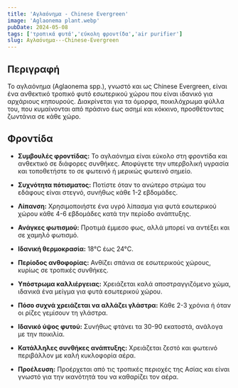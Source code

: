 ```yaml
---
title: 'Αγλαόνημα - Chinese Evergreen'
image: 'Aglaonema plant.webp'
pubDate: 2024-05-08
tags: ['τροπικά φυτά','εύκολη φροντίδα','air purifier']
slug: Αγλαόνημα---Chinese-Evergreen
---
```


**Περιγραφή**
----------------
Το αγλαόνημα (Aglaonema spp.), γνωστό και ως Chinese Evergreen, είναι ένα ανθεκτικό τροπικό φυτό εσωτερικού χώρου που είναι ιδανικό για αρχάριους κηπουρούς. Διακρίνεται για τα όμορφα, ποικιλόχρωμα φύλλα του, που κυμαίνονται από πράσινο έως ασημί και κόκκινο, προσθέτοντας ζωντάνια σε κάθε χώρο.

**Φροντίδα**
--------------
* **Συμβουλές φροντίδας:** 
  Το αγλαόνημα είναι εύκολο στη φροντίδα και ανθεκτικό σε διάφορες συνθήκες. Αποφύγετε την υπερβολική υγρασία και τοποθετήστε το σε φωτεινό ή μερικώς φωτεινό σημείο.

* **Συχνότητα πότισματος:** 
  Ποτίστε όταν το ανώτερο στρώμα του εδάφους είναι στεγνό, συνήθως κάθε 1-2 εβδομάδες.

* **Λίπανση:** 
  Χρησιμοποιήστε ένα υγρό λίπασμα για φυτά εσωτερικού χώρου κάθε 4-6 εβδομάδες κατά την περίοδο ανάπτυξης.

* **Ανάγκες φωτισμού:** 
  Προτιμά έμμεσο φως, αλλά μπορεί να αντέξει και σε χαμηλό φωτισμό.

* **Ιδανική θερμοκρασία:** 
  18°C έως 24°C.

* **Περίοδος ανθοφορίας:**
  Ανθίζει σπάνια σε εσωτερικούς χώρους, κυρίως σε τροπικές συνθήκες.

* **Υπόστρωμα καλλιέργειας:**
  Χρειάζεται καλά αποστραγγιζόμενο χώμα, ιδανικά ένα μείγμα για φυτά εσωτερικού χώρου.

* **Πόσο συχνά χρειάζεται να αλλάζει γλάστρα:** 
  Κάθε 2-3 χρόνια ή όταν οι ρίζες γεμίσουν τη γλάστρα.

* **Ιδανικό ύψος φυτού:** 
  Συνήθως φτάνει τα 30-90 εκατοστά, ανάλογα με την ποικιλία.

* **Κατάλληλες συνθήκες ανάπτυξης:** 
  Χρειάζεται ζεστό και φωτεινό περιβάλλον με καλή κυκλοφορία αέρα.

* **Προέλευση:**
  Προέρχεται από τις τροπικές περιοχές της Ασίας και είναι γνωστό για την ικανότητά του να καθαρίζει τον αέρα.